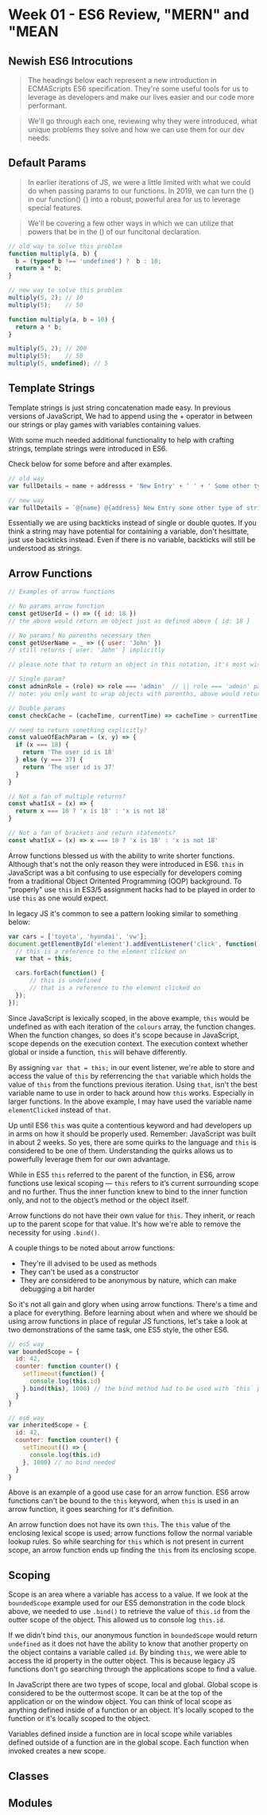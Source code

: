 
Week 01 - ES6 Review, "MERN" and "MEAN
======================================

Newish ES6 Introcutions
-----------------------

  
> The headings below each represent a new introduction in ECMAScripts ES6 specification. They're some useful tools for us to leverage as developers and make our lives easier and our code more performant.
  

>We'll go through each one, reviewing why they were introduced, what unique problems they solve and how we can use them for our dev needs.
  

  
Default Params
--------------

  
>In earlier iterations of JS, we were a little limited with what we could do when passing params to our functions. In 2019, we can turn the () in our function() {} into a robust, powerful area for us to leverage special features.

>We'll be covering a few other ways in which we can utilize that powers that be in the () of our funcitonal declaration.

```javascript
// old way to solve this problem
function multiply(a, b) {
  b = (typeof b !== 'undefined') ?  b : 10;
  return a * b;
}

// new way to solve this problem
multiply(5, 2); // 10
multiply(5);    // 50

function multiply(a, b = 10) {
  return a * b;
}

multiply(5, 2); // 200
multiply(5);    // 50
multiply(5, undefined); // 5
```

Template Strings
----------------

Template strings is just string concatenation made easy. In previous versions of JavaScript, We had to append using
the + operator in between our strings or play games with variables containing values.

With some much needed additional functionality to help with crafting strings, template strings were introduced in ES6.

Check below for some before and after examples.

```javascript
// old way
var fullDetails = name + addresss + 'New Entry' + ' ' + ' Some other type or string'

// new way 
var fullDetails = `@{name} @{address} New Entry some other type of string`
```
Essentially we are using backticks instead of single or double quotes. If you think a string may have potential for containing a variable, don't hesittate, just use backticks instead. Even if there is no variable, backticks will still be understood as strings.

Arrow Functions
---------------
```js
// Examples of arrow functions

// No params arrow function
const getUserId = () => ({ id: 18 })
// the above would return an object just as defined above { id: 18 }

// No params? No parenths necessary then
const getUserName = _ => ({ user: 'John' })
// still returns { user: 'John' } implicitly

// please note that to return an object in this notation, it's most wise to wrap in parenths

// Single param?
const adminRole = (role) => role === 'admin'  // || role === 'admin' parenths aren't a requisite
// note: you only want to wrap objects with parenths, above would return true or false

// Double params
const checkCache = (cacheTime, currentTime) => cacheTime > currentTime

// need to return something explicitly?
const valueOfEachParam = (x, y) => {
  if (x === 18) {
    return 'The user id is 18'
  } else (y === 37) {
    return 'The user id is 37'
  }
}

// Not a fan of multiple returns?
const whatIsX = (x) => {
  return x === 18 ? 'x is 18' : 'x is not 18'
}

// Not a fan of brackets and return statements?
const whatIsX = (x) => x === 18 ? 'x is 18' : 'x is not 18'
```
Arrow functions blessed us with the ability to write shorter functions. Although that's not the only reason they were introduced in ES6. `this` in JavaScript was a bit confusing to use especially for developers coming from a traditional Object Oritented Programming (OOP) background. To "properly" use `this` in ES3/5 assignment hacks had to be played in order to use `this` as one would expect.

In legacy JS it's common to see a pattern looking similar to something below:
```javascript
var cars = ['toyota', 'hyundai', 'vw'];
document.getElementById('element').addEventListener('click', function() {
  // this is a reference to the element clicked on
  var that = this;

  cars.forEach(function() {
      // this is undefined
      // that is a reference to the element clicked on
  });
});
```

Since JavaScript is lexically scoped, in the above example, `this` would be undefined as with each iteration of the `colours` array, the function changes. When the function changes, so does it's scope because in JavaScript, scope depends on the execution context. The execution context whether global or inside a function, `this` will behave differently.

By assigning `var that = this;` in our event listener, we're able to store and access the value of `this` by referrencing the `that` variable which holds the value of `this` from the functions previous iteration. Using `that`, isn't the best variable name to use in order to hack around how `this` works. Especially in larger functions. In the above example, I may have used the variable name `elementClicked` instead of `that`.

Up until ES6 `this` was quite a contentious keyword and had developers up in arms on how it should be properly used. Remember: JavaScript was built in about 2 weeks. So yes, there are some quirks to the language and `this` is considered to be one of them. Understanding the quirks allows us to powerfully leverage them for our own advantage.

While in ES5 `this` referred to the parent of the function, in ES6, arrow functions use lexical scoping — `this` refers to it’s current surrounding scope and no further. Thus the inner function knew to bind to the inner function only, and not to the object’s method or the object itself.

Arrow functions do not have their own value for `this`. They inherit, or reach up to the parent scope for that value. It's how we're able to remove the necessity for using `.bind()`.

A couple things to be noted about arrow functions:

* They're ill advised to be used as methods
* They can't be used as a constructor
* They are considered to be anonymous by nature, which can make debugging a bit harder

So it's not all gain and glory when using arrow functions. There's a time and a place for everything. Before learning about when and where we should be using arrow functions in place of regular JS functions, let's take a look at two demonstrations of the same task, one ES5 style, the other ES6.


```js
// es5 way
var boundedScope = {
  id: 42,
  counter: function counter() {
    setTimeout(function() {
      console.log(this.id)
    }.bind(this), 1000) // the bind method had to be used with `this` passed as an argument in order for the legacy function to have the proper execution context
  }
}

// es6 way
var inheritedScope = {
  id: 42,
  counter: function counter() {
    setTimeout(() => {
      console.log(this.id)
    }, 1000) // no bind needed
  }
}
```
Above is an example of a good use case for an arrow function. ES6 arrow functions can't be bound to the `this` keyword, when `this` is used in an arrow function, it goes searching for it's definition.

An arrow function does not have its own `this`. The `this` value of the enclosing lexical scope is used; arrow functions follow the normal variable lookup rules. So while searching for `this` which is not present in current scope, an arrow function ends up finding the `this` from its enclosing scope.


Scoping
-------
Scope is an area where a variable has access to a value. If we look at the `boundedScope` example used for our ES5 demonstration in the code block above, we needed to use `.bind()` to retrieve the value of `this.id` from the outter scope of the object. This allowed us to console log `this.id`. 

If we didn't bind `this`, our anonymous function in `boundedScope` would return `undefined` as it does not have the ability to know that another property on the object contains a variable called `id`. By binding `this`, we were able to access the id property in the outter object. This is because legacy JS functions don't go searching through the applications scope to find a value.

In JavaScript there are two types of scope, local and global. Global scope is considered to be the outtermost scope. It can be at the top of the application or on the window object. You can think of local scope as anything defined inside of a function or an object. It's locally scoped to the function or it's locally scoped to the object. 

Variables defined inside a function are in local scope while variables defined outside of a function are in the global scope. Each function when invoked creates a new scope.



  <h2>
    Classes
  </h2>

  <h2>
    Modules
  </h2>

